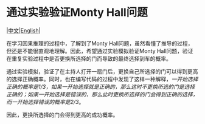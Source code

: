 # 通过实验验证Monty Hall问题

|[中文](https://github.com/wangming1785/Monty-Hall/blob/main/%E7%AE%80%E4%BB%8B.md)|[English](https://github.com/wangming1785/Monty-Hall/blob/main/README.md)|

在学习因果推理的过程中，了解到了Monty Hall问题，虽然看懂了推导的过程，但还是不能很直观地理解。因此，希望通过实验模拟验证Monty Hall问题，验证在重复实验过程中是否更换所选择的门而导致的最终选择到车的概率。

通过实验模拟，验证了在主持人打开一扇门后，更换自己所选择的门可以得到更高的选择正确概率。同时，也在编写代码的过程中发现了这样一种解释，*一开始选择正确的概率是1/3，如果一开始选择就是正确的，那么这时不更换所选的门是选择正确的；如果一开始选择是错误的，那么此时更换所选择的门会得到正确的选择，而一开始选择错误的概率是2/3*。

因此，更换所选择的门会得到更高的成功概率。

